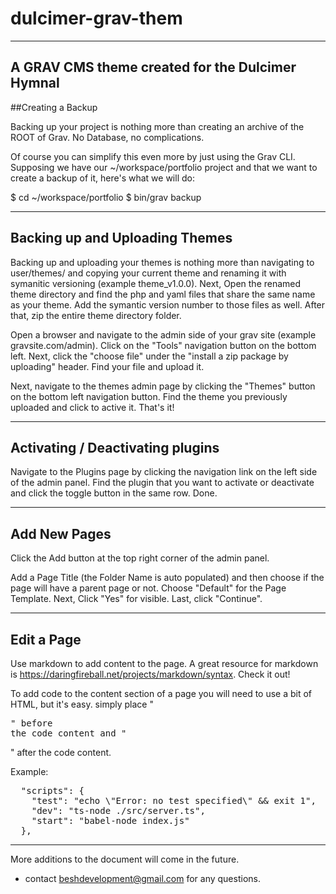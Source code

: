 # dulcimer-grav-them
------------------------
## A GRAV CMS theme created for the Dulcimer Hymnal

##Creating a Backup

Backing up your project is nothing more than creating an archive of the ROOT of Grav. No Database, no complications.

Of course you can simplify this even more by just using the Grav CLI. Supposing we have our ~/workspace/portfolio project and that we want to create a backup of it, here's what we will do:

$ cd ~/workspace/portfolio
$ bin/grav backup

------------------------

## Backing up and Uploading Themes

Backing up and uploading your themes is nothing more than navigating to user/themes/ and copying your current theme and renaming it with symanitic versioning (example theme_v1.0.0). Next, Open the renamed theme directory and find the php and yaml files that share the same name as your theme. Add the symantic version number to those files as well. After that, zip the entire theme directory folder. 

Open a browser and navigate to the admin side of your grav site (example gravsite.com/admin). Click on the "Tools" navigation button on the bottom left. Next, click the "choose file" under the "install a zip package by uploading" header. Find your file and upload it. 

Next, navigate to the themes admin page by clicking the "Themes" button on the bottom left navigation button. Find the theme you previously uploaded and click to active it. That's it!

-----------------------

## Activating /  Deactivating plugins

Navigate to the Plugins page by clicking the navigation link on the left side of the admin panel. Find the plugin that you want to activate or deactivate and click the toggle button in the same row. Done. 

-----------------------

## Add New Pages

Click the Add button at the top right corner of the admin panel. 

Add a Page Title (the Folder Name is auto populated) and then choose if the page will have a parent page or not. 
Choose "Default" for the Page Template. 
Next, Click "Yes" for visible.
Last, click "Continue".

-----------------------

## Edit a Page

Use markdown to add content to the page. 
A great resource for markdown is https://daringfireball.net/projects/markdown/syntax. Check it out!

To add code to the content section of a page you will need to use a bit of HTML, but it's easy.
simply place "<pre class="prettify">" before the code content and "</pre>" after the code content. 

Example:
<pre class="prettify">
  "scripts": {
    "test": "echo \"Error: no test specified\" && exit 1",
    "dev": "ts-node ./src/server.ts",
    "start": "babel-node index.js"
  },
</pre>

-----------------------

More additions to the document will come in the future.

- contact beshdevelopment@gmail.com for any questions.
